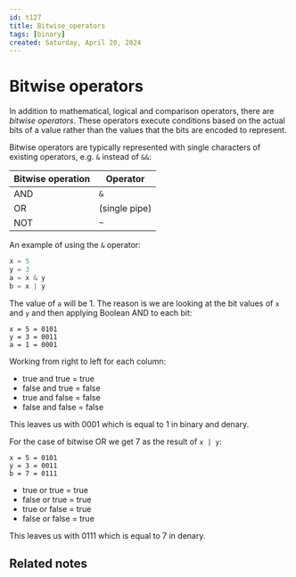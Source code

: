 ```yaml
---
id: t127
title: Bitwise_operators
tags: [binary]
created: Saturday, April 20, 2024
---
```


# Bitwise operators

In addition to mathematical, logical and comparison operators, there are
_bitwise operators_. These operators execute conditions based on the actual bits
of a value rather than the values that the bits are encoded to represent.

Bitwise operators are typically represented with single characters of existing
operators, e.g. `&` instead of `&&`:

| Bitwise operation | Operator      |
| ----------------- | ------------- |
| AND               | `&`           |
| OR                | (single pipe) |
| NOT               | `~`           |

An example of using the `&` operator:

```py
x = 5
y = 3
a = x & y
b = x | y
```

The value of `a` will be 1. The reason is we are looking at the bit values of
`x` and `y` and then applying Boolean AND to each bit:

```
x = 5 = 0101
y = 3 = 0011
a = 1 = 0001
```

Working from right to left for each column:

- true and true = true
- false and true = false
- true and false = false
- false and false = false

This leaves us with 0001 which is equal to 1 in binary and denary.

For the case of bitwise OR we get 7 as the result of `x | y`:

```
x = 5 = 0101
y = 3 = 0011
b = 7 = 0111
```

- true or true = true
- false or true = true
- true or false = true
- false or false = true

This leaves us with 0111 which is equal to 7 in denary.

## Related notes

